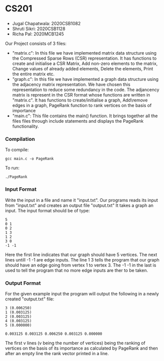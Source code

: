 # CS201
###
-	Jugal Chapatwala: 2020CSB1082
-	Shruti Sikri: 2020CSB1128
-	Richa Pal:  2020MCB1245
 
 Our Project consists of 3 files:
 -	"matrix.c":
		In this file we have implemented matrix data structure using the Compressed Sparse Rows (CSR) representation. It has functions to create and initialise a CSR
		Matrix, Add non-zero elements to the matrix, Change values of already added elements, Delete the elements, Print the entire matrix etc.
-	"graph.c":
		In this file we have implemented a graph data structure using the adjacency matrix representation. We have chosen this representation to reduce some redundancy
		in the code. The adjancency matrix is represent in the CSR format whose functions are written in "matrix.c". It has functions to create/initialise a graph,
		Add\remove edges in a graph, PageRank function to rank vertices on the basis of importance
-	"main.c":
		This file contains the main() function. It brings together all the files files through include statements and displays the PageRank functionality.

### Compilation 
To compile:
```
gcc main.c -o PageRank
```
To run:
```
./PageRank
```

### Input Format
Write the input in a file and name it "input.txt". Our programs reads its input from "input.txt" and creates an output file "output.txt"
It takes a graph an input. The input format should be of type:
```
5
0 1
0 2
1 3
1 2
3 0
-1 -1

```
Here the first line indicates that our graph should have 5 vertices. The next lines untill -1 -1 are edge inputs. The line 1 3 tells the program that our graph should have an edge going from vertex 1 to vertex 3. The -1 -1 in the last is used to tell the program that no more edge inputs are ther to be taken.

### Output Format
For the given example input the program will output the following in a newly created "output.txt" file:
```
3 (0.006250)
1 (0.003125)
2 (0.003125)
4 (0.003125)
5 (0.000000)

0.003125 0.003125 0.006250 0.003125 0.000000 

```
The first v lines (v being the number of vertices) being the ranking of vertices on the basis of its importance as calculated by PageRank and then after an empty line the rank vector printed in a line.

